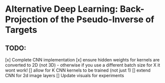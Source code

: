 # Alternative Deep Learning: Back-Projection of the Pseudo-Inverse of Targets

## TODO:
[x] Complete CNN implementation
[x] ensure hidden weights for kernels are converted to 2D (not 3D) - otherwise if you use a different batch size for X it wont work!
[] allow for K CNN kernels to be trained (not just 1)
[] extend CNN for 2d image layers
[] Update visuals for experiments
